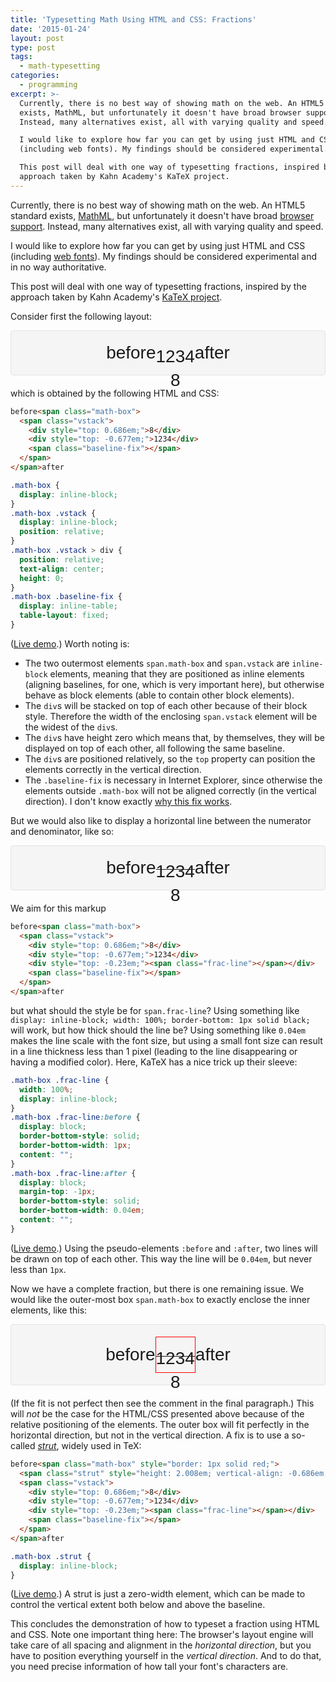 ```yaml
---
title: 'Typesetting Math Using HTML and CSS: Fractions'
date: '2015-01-24'
layout: post
type: post
tags:
  - math-typesetting
categories:
  - programming
excerpt: >-
  Currently, there is no best way of showing math on the web. An HTML5 standard
  exists, MathML, but unfortunately it doesn't have broad browser support.
  Instead, many alternatives exist, all with varying quality and speed.

  I would like to explore how far you can get by using just HTML and CSS
  (including web fonts). My findings should be considered experimental.

  This post will deal with one way of typesetting fractions, inspired by the
  approach taken by Kahn Academy's KaTeX project.
---
```

<style>
    @font-face{font-family:KaTeX_Main;src:url(https://cdnjs.cloudflare.com/ajax/libs/KaTeX/0.7.1/fonts/KaTeX_Main-Regular.woff2) format('woff2'),url(https://cdnjs.cloudflare.com/ajax/libs/KaTeX/0.7.1/fonts/KaTeX_Main-Regular.woff) format('woff'),url(https://cdnjs.cloudflare.com/ajax/libs/KaTeX/0.7.1/fonts/KaTeX_Main-Regular.ttf) format('truetype');font-weight:400;font-style:normal}
    .well {
        min-height: 20px;
        padding: 19px;
        margin-bottom: 20px;
        background-color: #f5f5f5;
        border: 1px solid #e3e3e3;
        border-radius: 4px;
        font-family: 'KaTeX_Main', sans-serif;
        font-size: 200%;
        text-align: center;
    }
    .math-box {
        display: inline-block;
    }
    .math-box .strut {
        display: inline-block;
    }
    .math-box .frac-line {
        width: 100%;
        display: inline-block;
    }
    .math-box .baseline-fix {
        display: inline-table;
        table-layout: fixed;
    }
    .math-box .vstack {
        display: inline-block;
        position: relative;
    }
    .math-box .vstack > div {
        position: relative;
        height: 0;
        text-align: center;
    }
    .math-box .frac-line:before {
        display: block;
        border-bottom-style: solid;
        content: "";
        border-bottom-width: 1px;
    }
    .math-box .frac-line:after {
        display: block;
        border-bottom-style: solid;
        content: "";
        border-bottom-width: 0.04em;
        margin-top: -1px;
    }
</style>

Currently, there is no best way of showing math on the web. An HTML5 standard exists, [MathML](http://www.w3.org/TR/MathML/), but unfortunately it doesn't have broad [browser support](http://caniuse.com/#feat=mathml). Instead, many alternatives exist, all with varying quality and speed.

I would like to explore how far you can get by using just HTML and CSS (including [web fonts](https://developer.mozilla.org/en-US/docs/Web/CSS/@font-face)). My findings should be considered experimental and in no way authoritative.

This post will deal with one way of typesetting fractions, inspired by the approach taken by Kahn Academy's [KaTeX project](http://khan.github.io/KaTeX/).

Consider first the following layout:

<div class="well">
before<span class="math-box"><span class="vstack"><div style="top: 0.686em;">8</div><div style="top: -0.677em;">1234</div><span class="baseline-fix"></span></span></span>after
</div>

which is obtained by the following HTML and CSS:

``` html
before<span class="math-box">
  <span class="vstack">
    <div style="top: 0.686em;">8</div>
    <div style="top: -0.677em;">1234</div>
    <span class="baseline-fix"></span>
  </span>
</span>after
```

``` css
.math-box {
  display: inline-block;
}
.math-box .vstack {
  display: inline-block;
  position: relative;
}
.math-box .vstack > div {
  position: relative;
  text-align: center;
  height: 0;
}
.math-box .baseline-fix {
  display: inline-table;
  table-layout: fixed;
}
```

([Live demo](http://jsfiddle.net/janmr/3xuz8tL1/).) Worth noting is:

*   The two outermost elements `span.math-box` and `span.vstack` are `inline-block` elements, meaning that they are positioned as inline elements (aligning baselines, for one, which is very important here), but otherwise behave as block elements (able to contain other block elements).
*   The `div`s will be stacked on top of each other because of their block style. Therefore the width of the enclosing `span.vstack` element will be the widest of the `div`s.
*   The `div`s have height zero which means that, by themselves, they will be displayed on top of each other, all following the same baseline.
*   The `div`s are positioned relatively, so the `top` property can position the elements correctly in the vertical direction.
*   The `.baseline-fix` is necessary in Internet Explorer, since otherwise the elements outside `.math-box` will not be aligned correctly (in the vertical direction). I don't know exactly [why this fix works](http://stackoverflow.com/questions/27702027/why-is-this-css-baseline-fix-necessary-for-inline-fractions).

But we would also like to display a horizontal line between the numerator and denominator, like so:

<div class="well">
before<span class="math-box"><span class="vstack"><div style="top: 0.686em;">8</div><div style="top: -0.23em;"><span class="frac-line"></span></div><div style="top: -0.677em;">1234</div><span class="baseline-fix"></span></span></span>after
</div>

We aim for this markup

``` html
before<span class="math-box">
  <span class="vstack">
    <div style="top: 0.686em;">8</div>
    <div style="top: -0.677em;">1234</div>
    <div style="top: -0.23em;"><span class="frac-line"></span></div>
    <span class="baseline-fix"></span>
  </span>
</span>after
```

but what should the style be for `span.frac-line`? Using something like `display: inline-block; width: 100%; border-bottom: 1px solid black;` will work, but how thick should the line be? Using something like `0.04em` makes the line scale with the font size, but using a small font size can result in a line thickness less than 1 pixel (leading to the line disappearing or having a modified color). Here, KaTeX has a nice trick up their sleeve:

``` css
.math-box .frac-line {
  width: 100%;
  display: inline-block;
}
.math-box .frac-line:before {
  display: block;
  border-bottom-style: solid;
  border-bottom-width: 1px;
  content: "";
}
.math-box .frac-line:after {
  display: block;
  margin-top: -1px;
  border-bottom-style: solid;
  border-bottom-width: 0.04em;
  content: "";
}
```

([Live demo](http://jsfiddle.net/janmr/3xuz8tL1/1/).) Using the pseudo-elements `:before` and `:after`, two lines will be drawn on top of each other. This way the line will be `0.04em`, but never less than `1px`.

Now we have a complete fraction, but there is one remaining issue. We would like the outer-most box `span.math-box` to exactly enclose the inner elements, like this:

<div class="well">
before<span class="math-box" style="border: 1px solid red;"><span class="strut" style="height: 2.008em; vertical-align: -0.686em;"></span><span class="vstack"><div style="top: 0.686em;">8</div><div style="top: -0.23em;"><span class="frac-line"></span></div><div style="top: -0.677em;">1234</div><span class="baseline-fix"></span></span></span>after
</div>

(If the fit is not perfect then see the comment in the final paragraph.) This will *not* be the case for the HTML/CSS presented above because of the relative positioning of the elements. The outer box will fit perfectly in the horizontal direction, but not in the vertical direction. A fix is to use a so-called [*strut*](https://en.wikipedia.org/wiki/Strut_(typesetting)), widely used in TeX:

``` html
before<span class="math-box" style="border: 1px solid red;">
  <span class="strut" style="height: 2.008em; vertical-align: -0.686em;"></span>
  <span class="vstack">
    <div style="top: 0.686em;">8</div>
    <div style="top: -0.677em;">1234</div>
    <div style="top: -0.23em;"><span class="frac-line"></span></div>
    <span class="baseline-fix"></span>
  </span>
</span>after
```

``` css
.math-box .strut {
  display: inline-block;
}
```

([Live demo](http://jsfiddle.net/janmr/3xuz8tL1/2/).) A strut is just a zero-width element, which can be made to control the vertical extent both below and above the baseline.

This concludes the demonstration of how to typeset a fraction using HTML and CSS. Note one important thing here: The browser's layout engine will take care of all spacing and alignment in the *horizontal direction*, but you have to position everything yourself in the *vertical direction*. And to do that, you need precise information of how tall your font's characters are.
